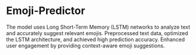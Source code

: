 # Emoji-Predictor
The model uses Long Short-Term Memory (LSTM) networks to analyze text and accurately suggest relevant emojis. Preprocessed text data, optimized the LSTM architecture, and achieved high prediction accuracy. Enhanced user engagement by providing context-aware emoji suggestions.
